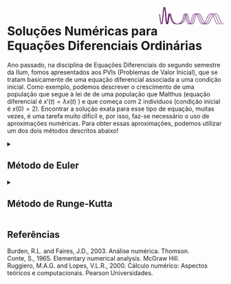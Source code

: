<img align="right" alt="ilum" height="40" width="150" src="https://github.com/pedrozanineli/pcd.github.io/blob/main/logo1.png">

# Soluções Numéricas para Equações Diferenciais Ordinárias
Ano passado, na disciplina de Equações Diferenciais do segundo semestre da Ilum, fomos apresentados aos PVIs (Problemas de Valor Inicial), que se tratam basicamente de uma equação diferencial associada a uma condição inicial. Como exemplo, podemos descrever o crescimento de uma população que segue à lei de de uma população que  Malthus (equação diferencial é  $x'(t)= \lambda x(t)$ ) e que começa com 2 indivíduos (condição inicial é $x(0)= 2$). Encontrar a solução exata para esse tipo de equação, muitas vezes, é uma tarefa muito difícil e, por isso, faz-se necessário o uso de aproximações numéricas. Para obter essas aproximações, podemos utilizar um dos dois métodos descritos abaixo!


<details><summary><h2><b> Método de Euler</h2></b></summary>
 
 O método de Euler é considerado um dos mais simples e fáceis de ser implementado computacionalmente, com um custo computacional relativamente baixo (quando comparado aos outros métodos). Sua expressão pode ser obtida através da expansão de Taylor da definição de derivada no ponto $t_p$:
 $$x'(t_p)= lim(t \rightarrow t_p) \frac{x(t) - x(t_p)}{t - t_p}$$
A partir dessa definição de derivada e considerando que, no método de Euler, o passo ($h= t-t_p$) é sempre constante, podemos chegar à expressão deral do método:
 $$x_{n+1}= x_n + hf(t_n,x_n)$$.
 E seu erro pode ser calculado por $O(h^2)$. Ou seja, quando menor o passo $h$, melhor a aproximação! 
 Entretanto, isso significa que, para obtermos um bom resultado, precisamos de um número muito grande de passos e, por consequência, o custo computacional é muito alto. Isso é ua desvantagem do método de Euler, que, apesar de ser mais simples que os outros métodos, também pode ser muito mais custoso computacionalmente.
 

Em python, o Método de Euler pode ser implementado pelo código abaixo, presente no jupyter notebook [Metodo de Euler](https://github.com/benetao/Analise_numerica/blob/main/Solu%C3%A7%C3%B5es%20Num%C3%A9ricas%20para%20EDOs/Metodo_de_Euler.ipynb) dessa pasta:

```python
def metodo_euler(f, x0, h, crit_parada, lamb):
    """
    Implementa método de Euler para resolver a equação f.

    Args:
        f : função que define a equação diferencial.
        x0 : valor inicial da população.
        h : tamanho do passo de integração.
        crit_parada : número de iterações do código.
        lambda : taxa de crescimento populacional.

    Returns:
        listas do eixo x e do eixo y para plotar o gráfico
    """
    y_euler = [y0]  # Lista para armazenar as soluções do eixo y
    x_euler = [0]  # Lista para armazenar valores do eixo x
    y = y0  # Valor inicial

    for i in range(crit_parada):
        y += h * f(y, x_euler[-1], lamb)  # Atualiza y usando o método de Euler
        t = (i + 1) * h  # Atualiza t
        x_euler.append(t)
        y_euler.append(y)

    return x_euler, y_euler
 ```
 ### Representação Geométrica
 
 <p align="center"><img heigth= 240 width= 1000 src= "https://github.com/benetao/Analise_numerica/assets/106626661/75ba96bc-a24e-4b14-8dda-6535acd9e25e">
  Figura 1: Aproximação da solução analítica pelo método de Euler do PVI citado no texto acima ($x′(t) = \lambda x(t)$, considerando condição inicial $x(0) = 2$).
</details>

<details><summary><h2><b> Método de Runge-Kutta</h2></b></summary>
 
 A expressão do método de Runge-Kutta é deduzida de forma muito semelhante à do método de Eules. Para o método de Runge-Kutta, no entanto, a expansão de taylor da definição de derivada é realizada até a quarta ordem, e não só até a segunda. Dessa forma, obtemos a seguinte expressão:
 $$x_n+1 = x_n + \frac{h}{6}(k_1+2k_2+2k_3+k_4)$$
 sendo que $k_1,k_2,k_3$ e $k_4$ são iguais a:
 $$k_1= f(t_n,x_n)$$
 $$k_2=  f(t_n,\frac{h}{2}x_n,\frac{h}{2}k_1)$$
 $$k_3= f(t_n,\frac{h}{2}x_n), \frac{h}{2}k_2)$$
 $$k_4=  f(t_n+h,x_n),hk_3)$$
 Como consequência, temos agora um método bem mais preciso que o Método de Euler. Afinal, com um mesmo valor de passo $h$, o método de Runge-Kutte retorna um erro muito menor, visto que o erro desse método é dado por $O(h^4)$. Isso pode ser percebido na Figura 4, na seção de Representação Geométrica.
 
Em python, o Método de Runge-Kutta pode ser implementado pelo código abaixo, presente no jupyter notebook [Metodo de Runge Kutta](https://github.com/benetao/Analise_numerica/blob/main/Solu%C3%A7%C3%B5es%20Num%C3%A9ricas%20para%20EDOs/Metodo_de_Runge_Kutta.ipynb) dessa pasta:

```python
def runge_kutta_4(f, y0, t0, tf, dt):
    """
    Resolve uma equação diferencial ordinária pelo método de Runge-Kutta de ordem 4.
​
    Parâmetros:
    f: função que descreve a equação diferencial (deve ter a assinatura f(t, y)).
    y0: valor inicial da solução.
    t0: tempo inicial.
    tf: tempo final.
    dt: tamanho do passo de tempo.
​
    Retorno:
    Um array com a solução da equação diferencial nos tempos especificados.
    """
​
    # Inicializa o vetor de tempo e de solução
    t = np.arange(t0, tf + dt, dt)
    y = np.zeros(len(t))
    y[0] = y0
​
    # Implementa o método de Runge-Kutta de ordem 4
    for i in range(len(t) - 1):
        k1 = dt * f(t[i], y[i])
        k2 = dt * f(t[i] + dt/2, y[i] + k1/2)
        k3 = dt * f(t[i] + dt/2, y[i] + k2/2)
        k4 = dt * f(t[i] + dt, y[i] + k3)
        y[i+1] = y[i] + 1/6 * (k1 + 2*k2 + 2*k3 + k4)
​
    return y
 ```
  ### Representação Geométrica
  <p align="center"><img heigth= 240 width= 800 src= "https://github.com/benetao/Analise_numerica/assets/106626661/b45a0730-5146-4a4e-a871-29c08873777c">
   
  Figura 2: Comparação das soluções do método de Runge-Kutta e de Euler para o PVI $x′(t) = \lambda x(t)$, condição inicial $x(0) = 2$.
 
 
</details>

 
## Referências
Burden, R.L. and Faires, J.D., 2003. Análise numérica. Thomson. <br />
Conte, S., 1965. Elementary numerical analysis. McGraw Hill. <br />
Ruggiero, M.A.G. and Lopes, V.L.R., 2000. Cálculo numérico: Aspectos teóricos e computacionais. Pearson Universidades.

</p>


